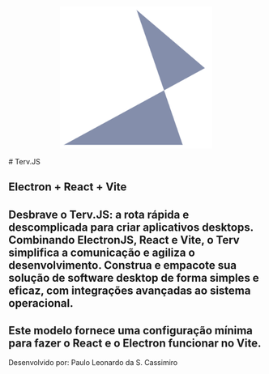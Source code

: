 <p align="center"><img src="https://raw.githubusercontent.com/paulo-leo/terv/main/src/assets/logo.png" width="300" alt="Laravel Logo"></p>
# Terv.JS

## Electron + React + Vite 

## Desbrave o Terv.JS: a rota rápida e descomplicada para criar aplicativos desktops. Combinando ElectronJS, React e Vite, o Terv simplifica a comunicação e agiliza o desenvolvimento. Construa e empacote sua solução de software desktop de forma simples e eficaz, com integrações avançadas ao sistema operacional.

## Este modelo fornece uma configuração mínima para fazer o React e o Electron funcionar no Vite.

Desenvolvido por: Paulo Leonardo da S. Cassimiro

